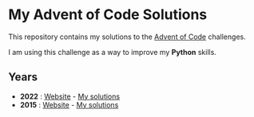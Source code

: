 # My Advent of Code Solutions

This repository contains my solutions to the [Advent of Code](https://adventofcode.com/) challenges.

I am using this challenge as a way to improve my **Python** skills.

## Years
* **2022** : [Website](https://adventofcode.com/2022) - [My solutions](https://github.com/ogzvatansever/advent-of-code/tree/main/2022)
* **2015** : [Website](https://advent-of-code.com/2015) - [My solutions](https://github.com/ogzvatansever/advent-of-code/tree/main/2015)